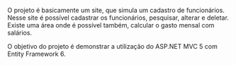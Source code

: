 O projeto é basicamente um site, que simula um cadastro de funcionários. Nesse site é possível cadastrar os funcionários, pesquisar, alterar e deletar. Existe uma área onde é possível também, calcular o gasto mensal com salários.

O objetivo do projeto é demonstrar a utilização do ASP.NET MVC 5 com Entity Framework 6.
